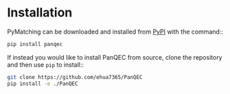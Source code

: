 # Installation

PyMatching can be downloaded and installed from [PyPI](https://pypi.org/project/PanQEC/) with the command::

```bash
pip install panqec
```

If instead you would like to install PanQEC from source, clone the repository and then use `pip` to install::

```bash
git clone https://github.com/ehua7365/PanQEC
pip install -e ./PanQEC
```
